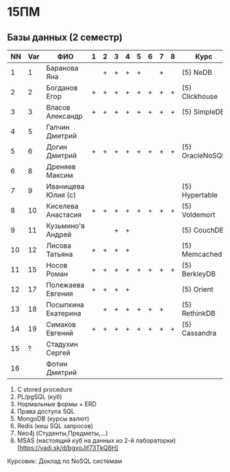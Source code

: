 # 15ПМ
## Базы данных (2 семестр)

| NN  | Var | ФИО                   | 1   | 2   | 3   | 4   | 5   | 6   | 7   |  8  | Курс            | Zachet   |
| --- | --- | --------------------- | --- | --- | --- | --- | --- | --- | --- | --- | --------------- | -------- |
| 1   | 1   | Баранова Яна          |     | +   | +   | +   | +   |     | +   |     | (5) NeDB        |          |
| 2   | 2   | Богданов Егор         | +   | +   | +   | +   | +   | +   | +   | +   | (5) Clickhouse  | +        |
| 3   | 3   | Власов Александр      | +   | +   | +   | +   | +   | +   | +   | +   | (5) SimpleDB    | +        |
| 4   | 5   | Галчин Дмитрий        |     |     |     |     |     |     |     |     |                 |          |
| 5   | 6   | Догин Дмитрий         | +   | +   | +   | +   | +   | +   | +   | +   | (5) OracleNoSQL | +        |
| 6   | 8   | Дреняев Максим        |     |     |     |     |     |     |     |     |                 |          |
| 7   | 9   | Иванищева Юлия (с)    |     |     |     |     |     |     |     |     | (5) Hypertable  |          |
| 8   | 10  | Киселева Анастасия    | +   | +   | +   | +   | +   | +   | +   | +   | (5) Voldemort   | +        |
| 9   | 11  | Кузьмино'в Андрей     |     |     | +   | +   |     |     |     |     | (5) CouchDB     |          |
| 10  | 12  | Лисова Татьяна        | +   | +   | +   | +   |     |     |     |     | (5) Memcached   |          |
| 11  | 15  | Носов Роман           | +   | +   | +   | +   | +   | +   | +   | +   | (5) BerkleyDB   | +        |
| 12  | 17  | Полежаева Евгения     | +   | +   | +   | +   |     |     |     |     | (5) Orient      |          |
| 13  | 18  | Посыпкина Екатерина   |     | +   | +   | +   | +   | +   | +   |     | (5) RethinkDB   |          |
| 14  | 19  | Симаков Евгений       | +   | +   | +   | +   | +   | +   | +   | +   | (5) Cassandra   | +        |
| 15  | ?   | Стадухин Сергей       |     |     |     |     |     |     |     |     |                 |          |
| 16  |     | Фотин Дмитрий         |     |     |     |     |     |     |     |     |                 |          |

1. C stored procedure
2. PL/pgSQL (куб)
3. Нормальные формы + ERD
4. Права доступа SQL
5. MongoDB (курсы валют)
6. Redis (кеш SQL запросов)
7. Neo4j (Студенты,Предметы,...)
8. MSAS (настоящий куб на данных из 2-й лабораторки) [https://yadi.sk/d/bgvoJif73TkQ8H]

Курсовик: Доклад по NoSQL системам
